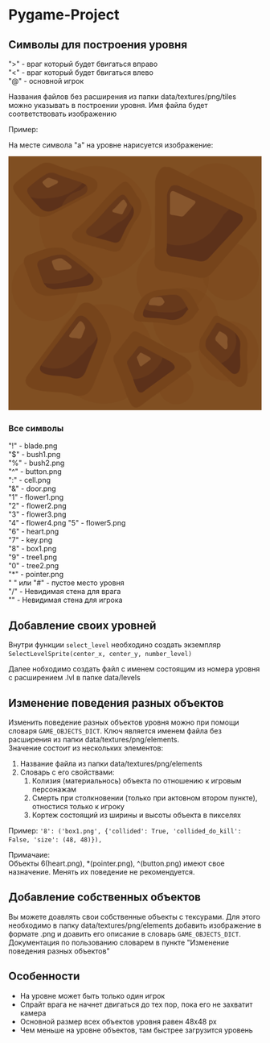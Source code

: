 # Pygame-Project

## Символы для построения уровня

">" - враг который будет бвигаться вправо  
"<" - враг который будет бвигаться влево  
"@" - основной игрок  

Названия файлов без расширения из папки data/textures/png/tiles можно указывать в построении уровня.
Имя файла будет соответствовать изображению

Пример:

На месте символа "a" на уровне нарисуется изображение:

![a.png](data/textures/png/tiles/a.png)

### Все символы

"!" - blade.png  
"$" - bush1.png  
"%" - bush2.png  
"^" - button.png  
":" - cell.png  
"&" - door.png  
"1" - flower1.png  
"2" - flower2.png  
"3" - flower3.png  
"4" - flower4.png
"5" - flower5.png  
"6" - heart.png  
"7" - key.png  
"8" - box1.png  
"9" - tree1.png  
"0" - tree2.png  
"*" - pointer.png  
" " или "#" - пустое место уровня  
"/" - Невидимая стена для врага  
"\" - Невидимая стена для игрока  

## Добавление своих уровней

Внутри функции `select_level` необходино создать экземпляр `SelectLevelSprite(center_x, center_y, number_level)`

Далее нобходимо создать файл с именем состоящим из номера уровня с расширением .lvl в папке data/levels

## Изменение поведения разных объектов

Изменить поведение разных объектов уровня можно при помощи словаря `GAME_OBJECTS_DICT`.
Ключ является именем файла без расширения из папки data/textures/png/elements.  
Значение состоит из нескольких элементов:
1. Название файла из папки data/textures/png/elements
2. Словарь с его свойствами:
    1. Колизия (материальнось) объекта по отношению к игровым персонажам
    2. Смерть при столкновении (только при актовном втором пункте), отностися только к игроку
    3. Кортеж состоящий из ширины и высоты объекта в пикселях

Пример: `'8': ('box1.png', {'collided': True, 'collided_do_kill': False, 'size': (48, 48)}),`

Примачаие:  
Объекты 6(heart.png), *(pointer.png), ^(button.png) имеют свое назначение. Менять их поведение не рекомендуется.


## Добавление собственных объектов

Вы можете доавлять свои собственные объекты с тексурами. Для этого необходимо в папку data/textures/png/elements
добавить изображение в формате .png и доавить его описание в словарь `GAME_OBJECTS_DICT`.
Документация по пользованию словарем в пункте "Изменение поведения разных объектов"


## Особенности

- На уровне может быть только один игрок
- Спрайт врага не начнет двигаться до тех пор, пока его не захватит камера
- Основной размер всех объектов уровня равен 48x48 px
- Чем меньше на уровне объектов, там быстрее загрузится уровень